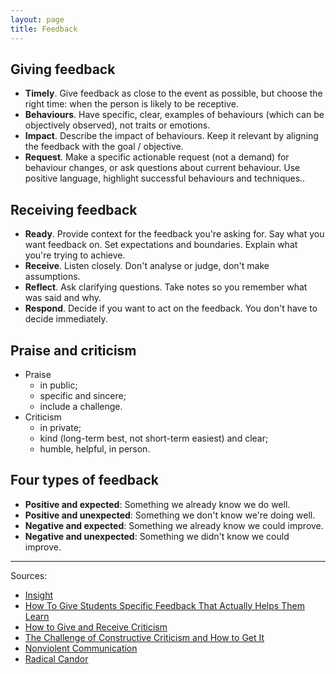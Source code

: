 ```yaml
---
layout: page
title: Feedback
---
```


## Giving feedback

- **Timely**. Give feedback as close to the event as possible, but choose the right time: when the person is likely to be receptive.
- **Behaviours**. Have specific, clear, examples of behaviours (which can be objectively observed), not traits or emotions.
- **Impact**. Describe the impact of behaviours. Keep it relevant by aligning the feedback with the goal / objective.
- **Request**. Make a specific actionable request (not a demand) for behaviour changes, or ask questions about current behaviour. Use positive language, highlight successful behaviours and techniques..

## Receiving feedback

- **Ready**. Provide context for the feedback you're asking for. Say what you want feedback on. Set expectations and boundaries. Explain what you're trying to achieve.
- **Receive**. Listen closely. Don't analyse or judge, don't make assumptions.
- **Reflect**. Ask clarifying questions. Take notes so you remember what was said and why.
- **Respond**. Decide if you want to act on the feedback. You don't have to decide immediately.

## Praise and criticism

- Praise
  - in public;
  - specific and sincere;
  - include a challenge.
- Criticism
  - in private;
  - kind (long-term best, not short-term easiest) and clear;
  - humble, helpful, in person.

## Four types of feedback

- **Positive and expected**: Something we already know we do well.
- **Positive and unexpected**: Something we don't know we're doing well.
- **Negative and expected**: Something we already know we could improve.
- **Negative and unexpected**: Something we didn't know we could improve.

---

Sources:

- [Insight](https://insight-book.com/)
- [How To Give Students Specific Feedback That Actually Helps Them Learn](https://www.teachthought.com/pedagogy/how-to-give-students-specific-feedback-that-actually-helps-them-learn/)
- [How to Give and Receive Criticism](http://scottberkun.com/essays/35-how-to-give-and-receive-criticism/)
- [The Challenge of Constructive Criticism and How to Get It](https://css-tricks.com/challenge-constructive-criticism-get/)
- [Nonviolent Communication](https://www.nonviolentcommunication.com/)
- [Radical Candor](https://www.radicalcandor.com/)
